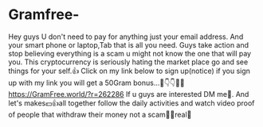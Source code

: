 # Gramfree-
Hey guys U don't need to pay for  anything just your email address. And your smart phone or laptop,Tab that is all you need. Guys take action and stop believing everything is a scam u might not know the one that will pay you. This cryptocurrency is seriously hating the market place go and see things for your self.👍 Click on my link below to sign up(notice) if you sign up with my link you will get a 50Gram bonus...👀👇👇👊🤪 https://GramFree.world/?r=262286 If u guys are interested DM me🤪. And let's makes💵👍all together follow the daily activities and watch video proof of people that withdraw their money not a scam💯✅real👊
